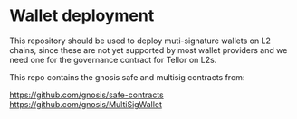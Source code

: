 # Wallet deployment

This repository should be used to deploy muti-signature wallets on L2 chains, since these are not yet supported by most wallet providers and we need one for the governance contract for Tellor on L2s.


This repo contains the gnosis safe and multisig contracts from: 

https://github.com/gnosis/safe-contracts
https://github.com/gnosis/MultiSigWallet

